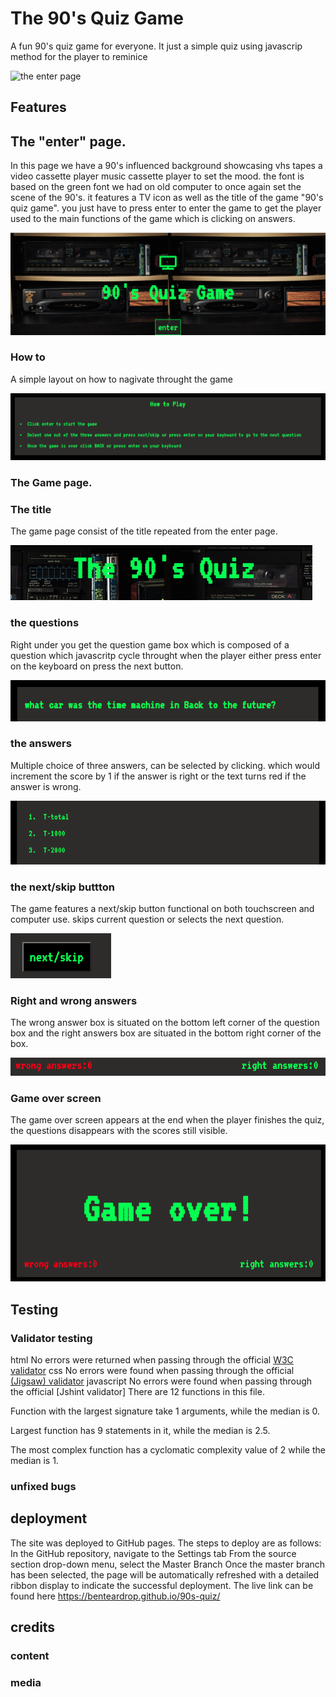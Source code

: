 # The 90's Quiz Game
A fun 90's quiz game for everyone. It just a simple quiz using javascrip method for the player to reminice

![the enter page](/assets/images)

## Features

## The "enter" page.

In this page we have a 90's influenced background showcasing vhs tapes a video cassette player music cassette player to set the mood.
the font is based on the green font we had on old computer to once again set the scene of the 90's.
it features a TV icon as well as the title of the game "90's quiz game".
you just have to press enter to enter the game to get the player used to the main functions of the game which is clicking on answers.

![the enter page](/assets/images/enter-page-top.png)

### How to

A simple layout on how to nagivate throught the game

![the enter page](/assets/images/enter-page-how-to.png)

### The Game page.

### The title

The game page consist of the title repeated from the enter page.

![the enter page](/assets/images/game-title.png)

### the questions

Right under you get the question game box which is composed of a question which javascritp cycle throught when the player either press enter on the keyboard on press the next button.

![the enter page](/assets/images/questions.png)

### the answers    
Multiple choice of three answers, can be selected by clicking. which would increment the score by 1 if the answer is right or the text turns red if the answer is wrong.

![the enter page](/assets/images/multiple%20answers.png)

### the next/skip buttton   

The game features a next/skip button functional on both touchscreen and computer use.
skips current question  or selects the next question.

![the enter page](/assets/images/next-skip-button.png)

### Right and wrong answers 

The wrong answer box is situated on the bottom left corner of the question box and the right answers box are situated in the bottom right corner of the box.

![the enter page](/assets/images/answer-count.png)

### Game over screen

The game over screen appears at the end when the player finishes the quiz, the questions disappears with the scores still visible.

![the enter page](/assets/images/game-over.png)


## Testing 

### Validator testing

html
No errors were returned when passing through the official [W3C validator](http://jigsaw.w3.org/css-validator/validator?uri=https%3A%2F%2Fbenteardrop.github.io%2F90s-quiz%2F&profile=css3svg&usermedium=all&warning=1&vextwarning=)
css
No errors were found when passing through the official [(Jigsaw) validator](https://validator.w3.org/nu/?showsource=yes&showimagereport=yes&useragent=Validator.nu%2FLV+http%3A%2F%2Fvalidator.w3.org%2Fservices&acceptlanguage=&doc=https%3A%2F%2Fbenteardrop.github.io%2F90s-quiz%2F)
javascript
No errors were found when passing through the official [Jshint validator]
There are 12 functions in this file.

Function with the largest signature take 1 arguments, while the median is 0.

Largest function has 9 statements in it, while the median is 2.5.

The most complex function has a cyclomatic complexity value of 2 while the median is 1.


### unfixed bugs

## deployment


The site was deployed to GitHub pages. The steps to deploy are as follows:
In the GitHub repository, navigate to the Settings tab
From the source section drop-down menu, select the Master Branch
Once the master branch has been selected, the page will be automatically refreshed with a detailed ribbon display to indicate the successful deployment.
The live link can be found here https://benteardrop.github.io/90s-quiz/

## credits


### content

### media

